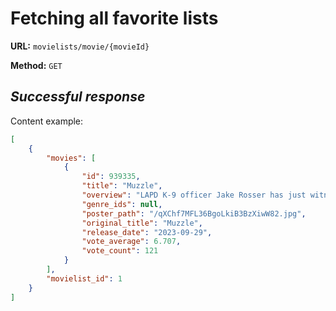 # Fetching all favorite lists

**URL:** `movielists/movie/{movieId}`

**Method:** `GET`

## *Successful response*

Content example:

```json
[
    {
        "movies": [
            {
                "id": 939335,
                "title": "Muzzle",
                "overview": "LAPD K-9 officer Jake Rosser has just witnessed the shocking murder of his dedicated partner by a mysterious assailant. As he investigates the shooter’s identity, he uncovers a vast conspiracy that has a chokehold on the city in this thrilling journey through the tangled streets of Los Angeles and the corrupt bureaucracy of the LAPD.",
                "genre_ids": null,
                "poster_path": "/qXChf7MFL36BgoLkiB3BzXiwW82.jpg",
                "original_title": "Muzzle",
                "release_date": "2023-09-29",
                "vote_average": 6.707,
                "vote_count": 121
            }
        ],
        "movielist_id": 1
    }
]
```